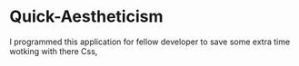 # Quick-Aestheticism
I programmed this application for fellow developer to save some extra time wotking with there Css,
